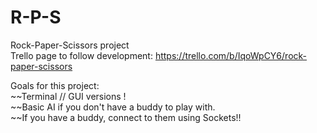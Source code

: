 # R-P-S
Rock-Paper-Scissors project     
Trello page to follow development: https://trello.com/b/IqoWpCY6/rock-paper-scissors    

Goals for this project:     
~~Terminal // GUI versions !    
~~Basic AI if you don't have a buddy to play with.    
~~If you have a buddy, connect to them using Sockets!!      

